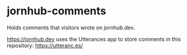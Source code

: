 # jornhub-comments
Holds comments that visitors wrote on jornhub.dev.

https://jornhub.dev uses the Utterances app to store comments in this repository: https://utteranc.es/
